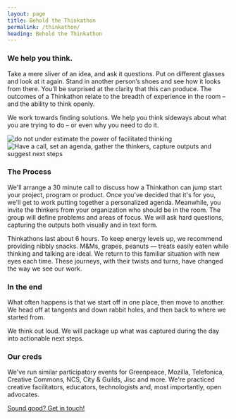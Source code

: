 ```yaml
---
layout: page
title: Behold the Thinkathon
permalink: /thinkathon/
heading: Behold the Thinkathon
---
```


<div class="row">
    <div class="col s12 m6 l6 offset-l2">
    	<h3>We help you think.</h3>
		<p>Take a mere sliver of an idea, and ask it questions. Put on different glasses and look at it again. Stand in another person’s shoes and see how it looks from there. You’ll be surprised at the clarity that this can produce. The outcomes of a Thinkathon relate to the breadth of experience in the room – and the ability to think openly.</p>
		<p>We work towards finding solutions. We help you think sideways about what you are trying to do – or even why you need to do it. </p>
	</div>
	<div class="col s12 m6 l3">
		<img src="{{ "/" | relative_url }}assets/images/warning-thinkathon.png" class="responsive-img" alt="do not under estimate the power of facilitated thinking"/>
	</div>
</div>

<div class="row">
	<div class="col s12 m6 l3 offset-l2">
		<img src="{{ "/" | relative_url }}assets/images/thinkathon-process.png" class="responsive-img" alt="Have a call, set an agenda, gather the thinkers, capture outputs and suggest next steps"/>
	</div>
    <div class="col s12 m6 l6">
    	<h3>The Process</h3>
		<p>We'll arrange a 30 minute call to discuss how a Thinkathon can jump start your project, program or product. Once you've decided that it's for you, we'll get to work putting together a personalized agenda. Meanwhile, you invite the thinkers from your organization who should be in the room. The group will define problems and areas of focus. We will ask hard questions, capturing the outputs both visually and in text form. </p>
		<p>Thinkathons last about 6 hours. To keep energy levels up, we recommend providing nibbly snacks. M&Ms, grapes, peanuts — treats  easily eaten while thinking and talking are ideal. We return to this familiar situation with new eyes each time. These journeys, with their twists and turns, have changed the way we see our work.</p>
    	<h3>In the end</h3>
		<p>What often happens is that we start off in one place, then move to another. We head off at tangents and down rabbit holes, and then back to where we started from.</p>
		<p>We think out loud. We will package up what was captured during the day into actionable next steps.</p>
		<h3>Our creds</h3>
		<p>We've run similar participatory events for Greenpeace, Mozilla, Telefonica, Creative Commons, NCS, City & Guilds, Jisc and more. We're practiced creative facilitators, educators, technologists and, most importantly, open advocates.</p>
		<p><a href="{{ "/" | relative_url }}/contact/" class="btn-large waves-effect waves-light blue">Sound good? Get in touch!</a></p>
		</div>
</div>